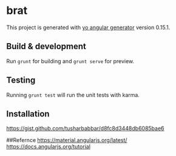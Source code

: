 # brat

This project is generated with [yo angular generator](https://github.com/yeoman/generator-angular)
version 0.15.1.

## Build & development

Run `grunt` for building and `grunt serve` for preview.

## Testing

Running `grunt test` will run the unit tests with karma.

## Installation
https://gist.github.com/tusharbabbar/d8fc8d3448db6085bae6

##Refernce
https://material.angularjs.org/latest/
https://docs.angularjs.org/tutorial
